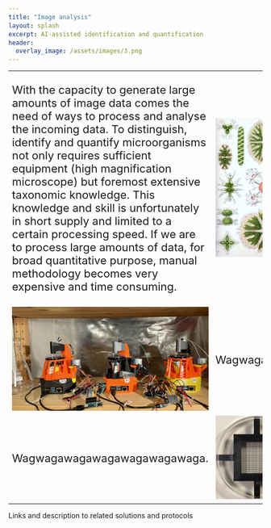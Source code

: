 ```yaml
---
title: "Image analysis"
layout: splash
excerpt: AI-assisted identification and quantification 
header:
  overlay_image: /assets/images/3.png
---
```



<style>
td, tr {
   border: none!important;
}
</style>

<table width="100%">
 <tr>
    <td width="50%"><p style="font-size:22px">With the capacity to generate large amounts of image data comes the need of ways to process and analyse the incoming data. To distinguish, identify and quantify microorganisms not only requires sufficient equipment (high magnification microscope) but foremost extensive taxonomic knowledge. This knowledge and skill is unfortunately in short supply and limited to a certain processing speed. If we are to process large amounts of data, for broad quantitative purpose, manual methodology becomes very expensive and time consuming.</p>
</td>
    <td width="50%"><img src="/assets/images/3.1.jpg" width="100%">
</td>
</tr>

 <tr>
     <td><img src="/assets/images/2.2.jpeg" width="100%">
</td>
    <td><p style="font-size:22px">Wagwagawagawagawagawagawaga. </p>
</td>
</tr>

 <tr>
    <td><p style="font-size:22px">Wagwagawagawagawagawagawaga. </p>
</td>
    <td><img src="/assets/images/2.3.PNG" width="100%">
</td>
</tr>

</table>

Links and description to related solutions and protocols